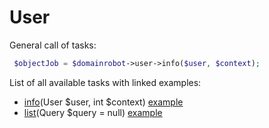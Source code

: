 # User

General call of tasks:

```php
 $objectJob = $domainrobot->user->info($user, $context);
```

List of all available tasks with linked examples:

* [info](https://github.com/InterNetX/js-domainrobot-sdk/blob/master/examples/user/UserInfo.js)(User $user, int $context) [example](https://github.com/InterNetX/php-domainrobot-sdk/blob/master/example/user/UserInfo.php)
* [list](https://github.com/InterNetX/js-domainrobot-sdk/blob/master/examples/user/UserList.js)(Query $query = null) [example](https://github.com/InterNetX/php-domainrobot-sdk/blob/master/example/user/UserList.php)
